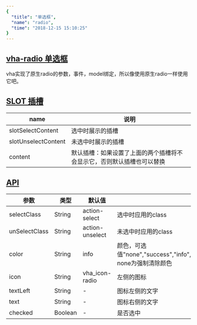 ```yaml
---
{
  "title": "单选框",
  "name": "radio",
  "time": "2018-12-15 15:10:25"
}
---
```


<section id="radio">

# **[vha-radio 单选框](#radio)**

vha实现了原生radio的参数，事件，model绑定，所以像使用原生radio一样使用它吧。

</section>
<!-- ------------------------------------------- -->
<section id="SLOT">

# **[SLOT 插槽](#SLOT)**

name|说明
-|-
slotSelectContent|选中时展示的插槽
slotUnselectContent|未选中时展示的插槽
content|默认插槽：如果设置了上面的两个插槽将不会显示它，否则默认插槽也可以替换

</section>
<!-- ------------------------------------------- -->
<section id="API">

# **[API](#API)**

参数|类型|默认值|说明
-|-|-|-
selectClass|String|action-select|选中时应用的class
unSelectClass|String|action-unselect|未选中时应用的class
color|String|info|颜色，可选值"none","success","info","warning","error","dark","calm","stable","light"。none为强制清除颜色
icon|String|vha_icon-radio|左侧的图标
textLeft|String|-|图标左侧的文字
text|String|-|图标右侧的文字
checked|Boolean|-|是否选中

</section>